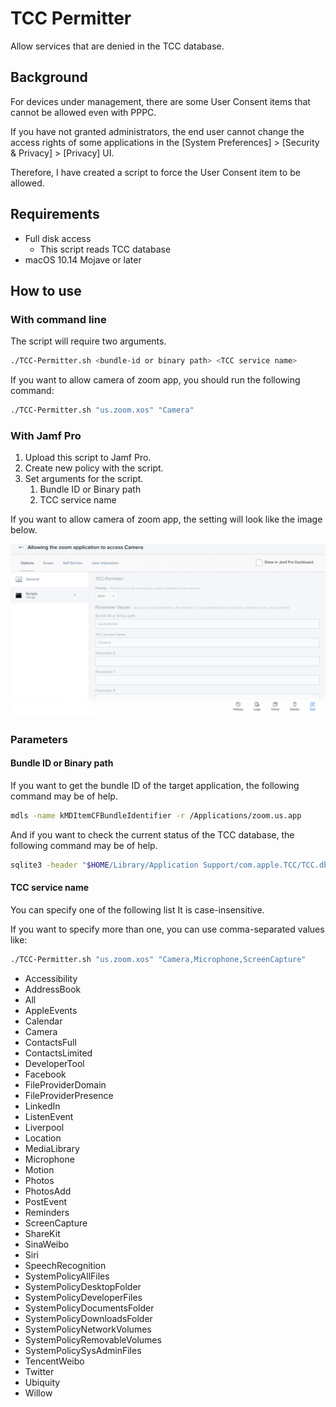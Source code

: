 # TCC Permitter

Allow services that are denied in the TCC database.

## Background

For devices under management, there are some User Consent items that cannot be allowed even with PPPC.

If you have not granted administrators, the end user cannot change the access rights of some applications in the [System Preferences] > [Security & Privacy] > [Privacy] UI.

Therefore, I have created a script to force the User Consent item to be allowed.

## Requirements

* Full disk access
   * This script reads TCC database
* macOS 10.14 Mojave or later

## How to use

### With command line

The script will require two arguments.

```sh
./TCC-Permitter.sh <bundle-id or binary path> <TCC service name>
```

If you want to allow camera of zoom app, you should run the following command:

```sh
./TCC-Permitter.sh "us.zoom.xos" "Camera"
```

### With Jamf Pro

1. Upload this script to Jamf Pro.
1. Create new policy with the script.
1. Set arguments for the script.
    1. Bundle ID or Binary path
    1. TCC service name

If you want to allow camera of zoom app, the setting will look like the image below.

![Jamf Pro policy example](images/jamf-pro-policy-example.png?raw=true)

### Parameters

#### Bundle ID or Binary path

If you want to get the bundle ID of the target application, the following command may be of help.

```sh
mdls -name kMDItemCFBundleIdentifier -r /Applications/zoom.us.app
```

And if you want to check the current status of the TCC database, the following command may be of help.

```sh
sqlite3 -header "$HOME/Library/Application Support/com.apple.TCC/TCC.db" "SELECT service, client, allowed FROM access"
```

#### TCC service name

You can specify one of the following list
It is case-insensitive.

If you want to specify more than one, you can use comma-separated values like:

```sh
./TCC-Permitter.sh "us.zoom.xos" "Camera,Microphone,ScreenCapture"
```

* Accessibility
* AddressBook
* All
* AppleEvents
* Calendar
* Camera
* ContactsFull
* ContactsLimited
* DeveloperTool
* Facebook
* FileProviderDomain
* FileProviderPresence
* LinkedIn
* ListenEvent
* Liverpool
* Location
* MediaLibrary
* Microphone
* Motion
* Photos
* PhotosAdd
* PostEvent
* Reminders
* ScreenCapture
* ShareKit
* SinaWeibo
* Siri
* SpeechRecognition
* SystemPolicyAllFiles
* SystemPolicyDesktopFolder
* SystemPolicyDeveloperFiles
* SystemPolicyDocumentsFolder
* SystemPolicyDownloadsFolder
* SystemPolicyNetworkVolumes
* SystemPolicyRemovableVolumes
* SystemPolicySysAdminFiles
* TencentWeibo
* Twitter
* Ubiquity
* Willow
